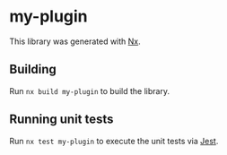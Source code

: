 # my-plugin

This library was generated with [Nx](https://nx.dev).



## Building

Run `nx build my-plugin` to build the library.





## Running unit tests

Run `nx test my-plugin` to execute the unit tests via [Jest](https://jestjs.io).


